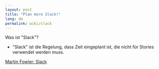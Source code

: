 ```yaml
---
layout: post
title: "Plan more Slack!"
lang: de
permalink: wiki/slack
---
```


Was ist "Slack"?

* "Slack" ist die Regelung, dass Zeit eingeplant ist, die nicht für Stories verwendet werden muss.

[Martin Fowler: Slack](https://martinfowler.com/bliki/Slack.html)
